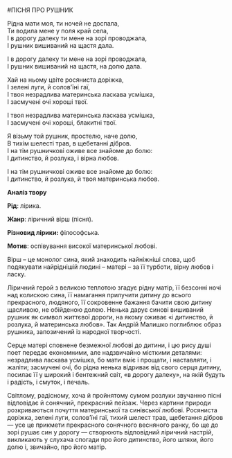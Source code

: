 #ПІСНЯ ПРО РУШНИК

<p><span style="font-weight: 400;">Рідна мати моя, ти ночей не доспала,&nbsp;</span><span style="font-weight: 400;"><br /></span><span style="font-weight: 400;">Ти водила мене у поля край села,&nbsp;</span><span style="font-weight: 400;"><br /></span><span style="font-weight: 400;">І в дорогу далеку ти мене на зорі проводжала,&nbsp;</span><span style="font-weight: 400;"><br /></span><span style="font-weight: 400;">І рушник вишиваний на щастя дала.</span></p>
<p><span style="font-weight: 400;">І в дорогу далеку ти мене на зорі проводжала,&nbsp;</span><span style="font-weight: 400;"><br /></span><span style="font-weight: 400;">І рушник вишиваний на щастя, на долю дала.</span></p>
<p><span style="font-weight: 400;">Хай на ньому цвіте росяниста доріжка,&nbsp;</span><span style="font-weight: 400;"><br /></span><span style="font-weight: 400;">І зелені луги, й солов'їні гаї,&nbsp;</span><span style="font-weight: 400;"><br /></span><span style="font-weight: 400;">І твоя незрадлива материнська ласкава усмішка,&nbsp;</span><span style="font-weight: 400;"><br /></span><span style="font-weight: 400;">І засмучені очі хороші твої.</span></p>
<p><span style="font-weight: 400;">І твоя незрадлива материнська ласкава усмішка,&nbsp;</span><span style="font-weight: 400;"><br /></span><span style="font-weight: 400;">І засмучені очі хороші, блакитні твої.</span></p>
<p><span style="font-weight: 400;">Я візьму той рушник, простелю, наче долю,&nbsp;</span><span style="font-weight: 400;"><br /></span><span style="font-weight: 400;">В тихім шелесті трав, в щебетанні дібров.&nbsp;</span><span style="font-weight: 400;"><br /></span><span style="font-weight: 400;">І на тім рушничкові оживе все знайоме до болю:&nbsp;</span><span style="font-weight: 400;"><br /></span><span style="font-weight: 400;">І дитинство, й розлука, і вірна любов.</span></p>
<p><span style="font-weight: 400;">І на тім рушничкові оживе все знайоме до болю:&nbsp;</span><span style="font-weight: 400;"><br /></span><span style="font-weight: 400;">І дитинство, й розлука, й твоя материнська любов.</span></p>
<p><strong>Аналіз твору</strong></p>
<p><strong>Рід</strong><span style="font-weight: 400;">: лірика.</span></p>
<p><strong>Жанр</strong><span style="font-weight: 400;">: ліричний вірш (пісня).</span></p>
<p><strong>Різновид лірики:</strong><span style="font-weight: 400;"> філософська.</span></p>
<p><strong>Мотив</strong><span style="font-weight: 400;">: оспівування високої материнської любові.</span></p>
<p><span style="font-weight: 400;">Вірш &ndash; це монолог сина, який знаходить найніжніші слова, щоб подякувати найріднішій людині &ndash; матері &ndash; за її турботи, вірну любов і ласку.</span></p>
<p><span style="font-weight: 400;">Ліричний герой з великою теплотою згадує рідну матір, її безсонні ночі над колискою сина, її намагання прилучити дитину до всього прекрасного, людяного, її сокровенне бажання бачити свою дитину щасливою, не обійденою долею. Ненька дарує синові вишиваний рушник як символ життєвої дороги, на якому оживає &laquo;і дитинство, й розлука, й материнська любов&raquo;. Так Андрій Малишко поглиблює образ рушника, запозичений із народної творчості. </span></p>
<p><span style="font-weight: 400;">Серце матері сповнене безмежної любові до дитини, і цю рису душі поет передає економними, але надзвичайно місткими деталями: незрадлива ласкава усмішка, бо мати вміє і прощати, і наставляти, і жаліти; засмучені очі, бо рідна ненька відриває від свого серця дитину, посилає її у широкий і бентежний світ, &laquo;в дорогу далеку&raquo;, на якій будуть і радість, і смуток, і печаль. </span></p>
<p><span style="font-weight: 400;">Світлому, радісному, хоча й пройнятому сумом розлуки звучанню пісні відповідає й сонячний, прекрасний пейзаж. Через картини природи розкриваються почуття материнської та синівської любові. Росяниста доріжка, зелені луги, солов&rsquo;їні гаї, тихий шелест трав, щебетання дібров &mdash; усе це прикмети прекрасного сонячного весняного ранку, бо ще до зорі рушає син у дорогу &mdash; створюють відповідний ліричний настрій, викликають у слухача спогади про його дитинство, його шляхи, його долю і, звичайно, про його матір.</span></p>
